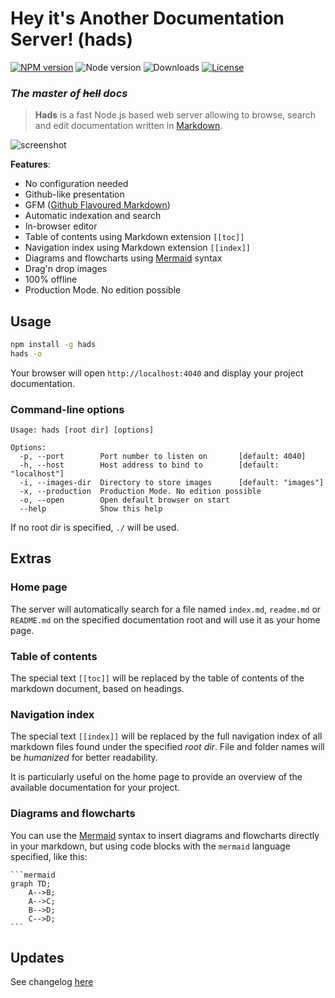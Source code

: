 # Hey it's Another Documentation Server! (hads)

[![NPM version](https://img.shields.io/npm/v/hads.svg)](https://www.npmjs.com/package/hads)
![Node version](https://img.shields.io/node/v/hads.svg)
![Downloads](https://img.shields.io/npm/dm/hads.svg)
[![License](https://img.shields.io/npm/l/hads.svg)](LICENSE)

### *The master of ~~hell~~ docs*

> **Hads** is a fast Node.js based web server allowing to browse, search and edit documentation written in
[Markdown](http://daringfireball.net/projects/markdown/).

![screenshot](https://cloud.githubusercontent.com/assets/593151/24351859/afb0b958-12e7-11e7-8ad4-8655e6b3c1c1.png)

**Features**:

- No configuration needed
- Github-like presentation
- GFM ([Github Flavoured Markdown](https://guides.github.com/features/mastering-markdown/))
- Automatic indexation and search
- In-browser editor
- Table of contents using Markdown extension `[[toc]]`
- Navigation index using Markdown extension `[[index]]`
- Diagrams and flowcharts using [Mermaid](http://knsv.github.io/mermaid/) syntax
- Drag'n drop images
- 100% offline
- Production Mode. No edition possible


## Usage

```bash
npm install -g hads
hads -o
```

Your browser will open `http://localhost:4040` and display your project documentation.

### Command-line options

```
Usage: hads [root dir] [options]

Options:
  -p, --port        Port number to listen on       [default: 4040]
  -h, --host        Host address to bind to        [default: "localhost"]
  -i, --images-dir  Directory to store images      [default: "images"]
  -x, --production  Production Mode. No edition possible
  -o, --open        Open default browser on start
  --help            Show this help
```

If no root dir is specified, `./` will be used.

## Extras

### Home page
 
The server will automatically search for a file named `index.md`, `readme.md` or `README.md` on the specified
documentation root and will use it as your home page.

### Table of contents

The special text `[[toc]]` will be replaced by the table of contents of the markdown document, based on headings.

### Navigation index

The special text `[[index]]` will be replaced by the full navigation index of all markdown files found under the
specified *root dir*. File and folder names will be *humanized* for better readability.

It is particularly useful on the home page to provide an overview of the available documentation for your project.

### Diagrams and flowcharts

You can use the [Mermaid](http://knsv.github.io/mermaid/) syntax to insert diagrams and flowcharts directly in your
markdown, but using code blocks with the `mermaid` language specified, like this:

    ```mermaid
    graph TD;
        A-->B;
        A-->C;
        B-->D;
        C-->D;
    ```
    
## Updates

See changelog [here](CHANGELOG)
